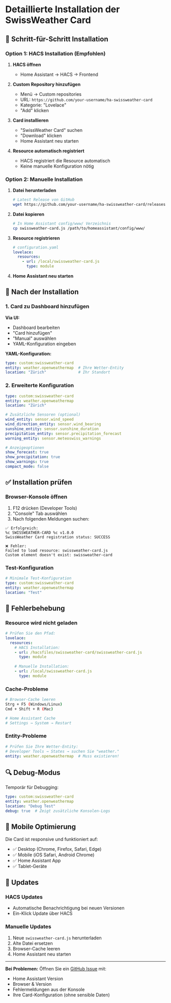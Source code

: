 # Detaillierte Installation der SwissWeather Card

## 🎯 Schritt-für-Schritt Installation

### Option 1: HACS Installation (Empfohlen)

1. **HACS öffnen**
   - Home Assistant → HACS → Frontend

2. **Custom Repository hinzufügen**
   - Menü → Custom repositories
   - URL: `https://github.com/your-username/ha-swissweather-card`
   - Kategorie: "Lovelace"
   - "Add" klicken

3. **Card installieren**
   - "SwissWeather Card" suchen
   - "Download" klicken
   - Home Assistant neu starten

4. **Resource automatisch registriert**
   - HACS registriert die Resource automatisch
   - Keine manuelle Konfiguration nötig

### Option 2: Manuelle Installation

1. **Datei herunterladen**
   ```bash
   # Latest Release von GitHub
   wget https://github.com/your-username/ha-swissweather-card/releases/latest/download/swissweather-card.js
   ```

2. **Datei kopieren**
   ```bash
   # In Home Assistant config/www/ Verzeichnis
   cp swissweather-card.js /path/to/homeassistant/config/www/
   ```

3. **Resource registrieren**
   ```yaml
   # configuration.yaml
   lovelace:
     resources:
       - url: /local/swissweather-card.js
         type: module
   ```

4. **Home Assistant neu starten**

## 🔧 Nach der Installation

### 1. Card zu Dashboard hinzufügen

**Via UI:**
- Dashboard bearbeiten
- "Card hinzufügen"
- "Manual" auswählen
- YAML-Konfiguration eingeben

**YAML-Konfiguration:**
```yaml
type: custom:swissweather-card
entity: weather.openweathermap  # Ihre Wetter-Entity
location: "Zürich"              # Ihr Standort
```

### 2. Erweiterte Konfiguration

```yaml
type: custom:swissweather-card
entity: weather.openweathermap
location: "Zürich"

# Zusätzliche Sensoren (optional)
wind_entity: sensor.wind_speed
wind_direction_entity: sensor.wind_bearing
sunshine_entity: sensor.sunshine_duration
precipitation_entity: sensor.precipitation_forecast
warning_entity: sensor.meteoswiss_warnings

# Anzeigeoptionen
show_forecast: true
show_precipitation: true
show_warnings: true
compact_mode: false
```

## ✅ Installation prüfen

### Browser-Konsole öffnen
1. F12 drücken (Developer Tools)
2. "Console" Tab auswählen
3. Nach folgenden Meldungen suchen:

```
✅ Erfolgreich:
%c SWISSWEATHER-CARD %c v1.0.0
SwissWeather Card registration status: SUCCESS

❌ Fehler:
Failed to load resource: swissweather-card.js
Custom element doesn't exist: swissweather-card
```

### Test-Konfiguration
```yaml
# Minimale Test-Konfiguration
type: custom:swissweather-card
entity: weather.openweathermap
location: "Test"
```

## 🚨 Fehlerbehebung

### Resource wird nicht geladen
```yaml
# Prüfen Sie den Pfad:
lovelace:
  resources:
    # HACS Installation:
    - url: /hacsfiles/swissweather-card/swissweather-card.js
      type: module
    
    # Manuelle Installation:
    - url: /local/swissweather-card.js
      type: module
```

### Cache-Probleme
```bash
# Browser-Cache leeren
Strg + F5 (Windows/Linux)
Cmd + Shift + R (Mac)

# Home Assistant Cache
# Settings → System → Restart
```

### Entity-Probleme
```yaml
# Prüfen Sie Ihre Wetter-Entity:
# Developer Tools → States → suchen Sie "weather."
entity: weather.openweathermap  # Muss existieren!
```

## 🔍 Debug-Modus

Temporär für Debugging:
```yaml
type: custom:swissweather-card
entity: weather.openweathermap
location: "Debug Test"
debug: true  # Zeigt zusätzliche Konsolen-Logs
```

## 📱 Mobile Optimierung

Die Card ist responsive und funktioniert auf:
- ✅ Desktop (Chrome, Firefox, Safari, Edge)
- ✅ Mobile (iOS Safari, Android Chrome)
- ✅ Home Assistant App
- ✅ Tablet-Geräte

## 🔄 Updates

### HACS Updates
- Automatische Benachrichtigung bei neuen Versionen
- Ein-Klick Update über HACS

### Manuelle Updates
1. Neue `swissweather-card.js` herunterladen
2. Alte Datei ersetzen
3. Browser-Cache leeren
4. Home Assistant neu starten

---

**Bei Problemen:** Öffnen Sie ein [GitHub Issue](https://github.com/your-username/ha-swissweather-card/issues) mit:
- Home Assistant Version
- Browser & Version
- Fehlermeldungen aus der Konsole
- Ihre Card-Konfiguration (ohne sensible Daten)
